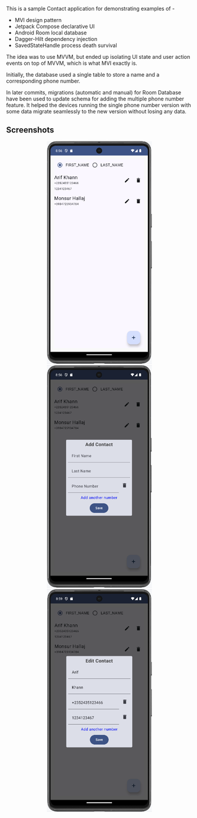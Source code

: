 This is a sample Contact application for demonstrating examples of -
* MVI design pattern
* Jetpack Compose declarative UI
* Android Room local database
* Dagger-Hilt dependency injection
* SavedStateHandle process death survival

The idea was to use MVVM, but ended up isolating UI state and user action events on top of MVVM, which is what MVI exactly is.

Initially, the database used a single table to store a name and a corresponding phone number.

In later commits, migrations (automatic and manual) for Room Database have been used to update schema for adding the multiple phone number feature. It helped the devices running the single phone number version with some data migrate seamlessly to the new version without losing any data.

## Screenshots
<div style="text-align: center;">
    <img alt="home" src="images/home.png" height="600">
</div>
<div style="text-align: center">
    <img alt="add" src="images/add.png" height="600">
</div>
<div style="text-align: center">
    <img alt="edit" src="images/edit.png" height="600">
</div>
